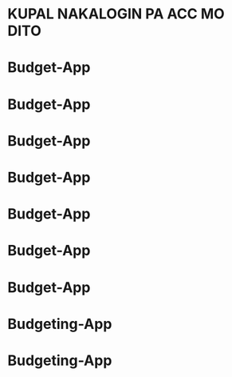 # KUPAL NAKALOGIN PA ACC MO DITO
# Budget-App
# Budget-App
# Budget-App
# Budget-App
# Budget-App
# Budget-App
# Budget-App
# Budgeting-App
# Budgeting-App
